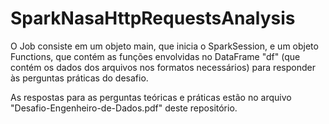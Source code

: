 # SparkNasaHttpRequestsAnalysis
O Job consiste em um objeto main, que inicia o SparkSession, e um objeto Functions, 
que contém as funções envolvidas no DataFrame "df" (que contém os dados dos arquivos nos formatos necessários) para responder às 
perguntas práticas do desafio.

As respostas para as perguntas teóricas e práticas estão no arquivo "Desafio-Engenheiro-de-Dados.pdf" deste repositório.
